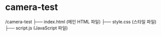 # camera-test
/camera-test
  ├── index.html       (메인 HTML 파일)
  ├── style.css        (스타일 파일)
  ├── script.js        (JavaScript 파일)
